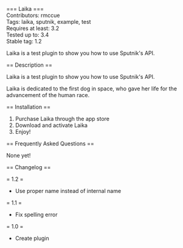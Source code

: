 === Laika ===  
Contributors: rmccue  
Tags: laika, sputnik, example, test  
Requires at least: 3.2  
Tested up to: 3.4  
Stable tag: 1.2  

Laika is a test plugin to show you how to use Sputnik's API.

== Description ==

Laika is a test plugin to show you how to use Sputnik's API.

Laika is dedicated to the first dog in space, who gave her life for
the advancement of the human race.

== Installation ==

1. Purchase Laika through the app store
2. Download and activate Laika
3. Enjoy!

== Frequently Asked Questions ==

None yet!

== Changelog ==

= 1.2 =

* Use proper name instead of internal name


= 1.1 =

* Fix spelling error


= 1.0 =

* Create plugin